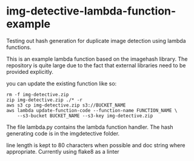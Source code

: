 # img-detective-lambda-function-example

Testing out hash generation for duplicate image detection using lambda functions.

This is an example lambda function based on the imagehash library. The
repository is quite large due to the fact that external libraries need to be
provided explicitly.

you can update the existing function like so:

```shell
rm -f img-detective.zip
zip img-detective.zip ./* -r
aws s3 cp img-detective.zip s3://BUCKET_NAME
aws lambda update-function-code --function-name FUNCTION_NAME \
    --s3-bucket BUCKET_NAME --s3-key img-detective.zip
```

The file lambda.py contains the lambda function handler.
The hash generating code is in the imgdetective folder.

line length is kept to 80 characters when possible and doc string where
appropriate. Currently using flake8 as a linter
